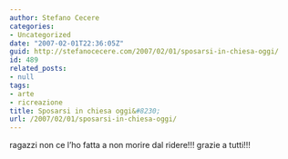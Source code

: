 ```yaml
---
author: Stefano Cecere
categories:
- Uncategorized
date: "2007-02-01T22:36:05Z"
guid: http://stefanocecere.com/2007/02/01/sposarsi-in-chiesa-oggi/
id: 489
related_posts:
- null
tags:
- arte
- ricreazione
title: Sposarsi in chiesa oggi&#8230;
url: /2007/02/01/sposarsi-in-chiesa-oggi/
---
```


ragazzi non ce l&#8217;ho fatta a non morire dal ridere!!! grazie a tutti!!!